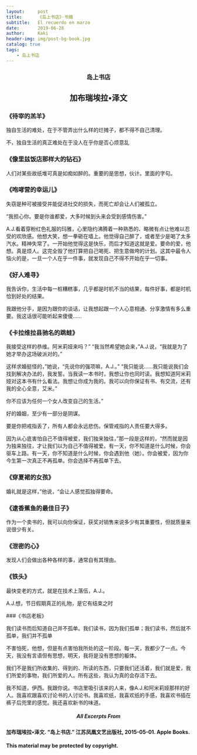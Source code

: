 ```yaml
---
layout:     post
title:      《岛上书店》·书摘
subtitle:   El recuerdo en marzo
date:       2019-06-28
author:     Kaki
header-img: img/post-bg-book.jpg
catalog: true
tags:
    - 岛上书店
---
```


### <center>岛上书店</center>
## <center>加布瑞埃拉•泽文</center>



### 《待宰的羔羊》 

独自生活的难处，在于不管弄出什么样的烂摊子，都不得不自己清理。

不，独自生活的真正难处在于没人在乎你是否心烦意乱

### 《像里兹饭店那样大的钻石》

人们对某些故纸堆可真是如痴如醉的。重要的是思想，伙计。里面的字句。

### 《咆哮营的幸运儿》

失窃是种可被接受并能促进社交的损失，而死亡却会让人们被孤立。

“我担心你。要是你谁都爱，大多时候到头来会受到感情伤害。”

A.J.看着穿粉红色礼服的玛雅，心里隐约沸腾着一种熟悉的、略微有点让他难以忍受的欢欣感。他想大笑，想一拳砸在墙上。他觉得自己醉了，或者至少是喝了太多汽水。精神失常了。一开始他觉得这是快乐，而后才知道这就是爱。要命的爱，他想。真是烦人。这完全毁了他打算把自己喝死、把生意做垮的计划。这其中最令人恼火的是，一旦一个人在乎一件事，就发现自己不得不开始在乎一切事。

### 《好人难寻》

我告诉你，生活中每一桩糟糕事，几乎都是时机不当的结果，每件好事，都是时机恰到好处的结果。



我跟他分手，是因为跟你的谈话，让我想起跟一个人心意相通、分享激情有多么重要。我这话很可能听起来傻傻……    

### 《卡拉维拉县驰名的跳蛙》    

我接受这样的恭维。阿米莉娅来吗？” “我当然希望她会来，”A.J.说，“我就是为了她才举办这场破派对的。”

这样求婚挺怪的，”她说，“先说你的强项嘛，A.J.。” “我只能说……我只能说我们会找到解决办法的，我发誓。当我读一本书时，我想让你也同时读。我想知道阿米莉娅对这本书有什么看法。我想让你成为我的。我可以向你保证有书、有交流，还有我的全心全意，艾米。”

你不应该为任何一个女人改变自己的生活。”

好的婚姻，至少有一部分是阴谋。

要是你把戒指丢了，所有人都会永远悲伤。保管戒指的人责任要大得多。

因为从心底害怕自己不值得被爱，我们独来独往，”那一段是这样的，“然而就是因为独来独往，才让我们以为自己不值得被爱。有一天，你不知道是什么时候，你会驱车上路。有一天，你不知道是什么时候，你会遇到他（她）。你会被爱，因为你今生第一次真正不再孤单。你会选择不再孤单下去。


### 《穿夏裙的女孩》

婚礼就是这样，”他说，“会让人感觉孤独得要命。

### 《逮香蕉鱼的最佳日子》

作为一个卖书的，我可以向你保证，获奖对销售来说多少有其重要性，但就质量来说很少有关。


### 《泄密的心》

发现人们会做出各种各样的事，通常自有其理由。

### 《铁头》

最快变老的方式，就是在技术上落伍，A.J.。


A.J.想，节日假期真正的礼物，是它有结束之时

###《书店老板》

我们读书而后知道自己并不孤单。我们读书，因为我们孤单；我们读书，然后就不孤单，我们并不孤单

不害怕死，他想，但是有点害怕我所处的这一阶段。每一天，我都少了一点。今天，我没有言语但有思想，明天，我将是没有思想的躯体。


我们不是我们所收集的、得到的、所读的东西，只要我们还活着，我们就是爱，我们所爱的事物，我们所爱的人。所有这些，我认为真的会存活下去。


我不知道，伊西。我跟你说。书店里吸引该来的人来，像A.J.和阿米莉娅那样的好人。我喜欢跟喜欢讨论书的人讨论书。我喜欢纸，我喜欢纸的手感，我喜欢书插在裤子后兜里的感觉。我还喜欢新书的味道。

##### <center> All Excerpts From </center>

#### 加布瑞埃拉•泽文. “岛上书店.” 江苏凤凰文艺出版社, 2015-05-01. Apple Books. 
#### This material may be protected by copyright.
 

